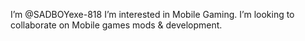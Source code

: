   I’m @SADBOYexe-818
 I’m interested in Mobile Gaming. I’m looking to collaborate on Mobile games mods & development. 
